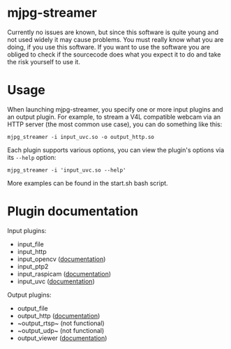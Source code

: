 mjpg-streamer
=============

Currently no issues are known, but since this software is quite young and not used widely it may cause problems. You must really know what you are doing, if you use this software. If you want to use the software you are obliged to check if the sourcecode does what you expect it to do and take the risk yourself to use it.


Usage
=====

When launching mjpg-streamer, you specify one or more input plugins and an output plugin. For example, to stream a V4L compatible webcam via an HTTP server (the most common use case), you
can do something like this:

	mjpg_streamer -i input_uvc.so -o output_http.so

Each plugin supports various options, you can view the plugin's options via its `--help` option:

	mjpg_streamer -i 'input_uvc.so --help'


More examples can be found in the start.sh bash script.

Plugin documentation
====================

Input plugins:

* input_file
* input_http
* input_opencv ([documentation](plugins/input_opencv/README.md))
* input_ptp2
* input_raspicam ([documentation](plugins/input_raspicam/README.md))
* input_uvc ([documentation](plugins/input_uvc/README.md))

Output plugins:

* output_file
* output_http ([documentation](plugins/output_http/README.md))
* ~output_rtsp~ (not functional)
* ~output_udp~ (not functional)
* output_viewer ([documentation](plugins/output_viewer/README.md))

